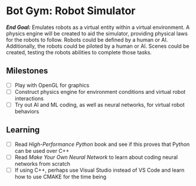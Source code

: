 # Bot Gym: Robot Simulator
***End Goal:*** Emulates robots as a virtual entity within a virtual environment.  A physics engine will be created to aid the simulator, providing physical laws for the robots to follow.  Robots could be defined by a human or AI.  Additionally, the robots could be piloted by a human or AI.  Scenes could be created, testing the robots abilities to complete those tasks.

## Milestones
- [ ] Play with OpenGL for graphics
- [ ] Construct physics engine for environment conditions and virtual robot interactions
- [ ] Try out AI and ML coding, as well as neural networks, for virtual robot behaviors

## Learning
- [ ] Read *High-Performance Python* book and see if this proves that Python can be used over C++
- [ ] Read *Make Your Own Neural Network* to learn about coding neural networks from scratch
- [ ] If using C++, perhaps use Visual Studio instead of VS Code and learn how to use CMAKE for the time being